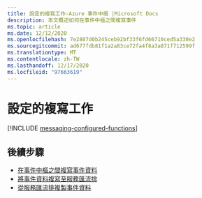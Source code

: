 ```yaml
---
title: 設定的複寫工作-Azure 事件中樞 |Microsoft Docs
description: 本文概述如何在事件中樞之間複寫事件
ms.topic: article
ms.date: 12/12/2020
ms.openlocfilehash: 7e2807d0b245ceb92bf33f6fd66710ced5a330e2
ms.sourcegitcommit: ad677fdb81f1a2a83ce72fa4f8a3a871f712599f
ms.translationtype: MT
ms.contentlocale: zh-TW
ms.lasthandoff: 12/17/2020
ms.locfileid: "97663619"
---
```

# <a name="configured-replication-tasks"></a>設定的複寫工作 

[!INCLUDE [messaging-configured-functions](../../includes/messaging-configured-functions.md)]

## <a name="next-steps"></a>後續步驟

* [在事件中樞之間複寫事件資料](https://github.com/Azure-Samples/azure-messaging-replication-dotnet/tree/main/functions/config/EventHubCopy)
* [將事件資料複寫至服務匯流排](https://github.com/Azure-Samples/azure-messaging-replication-dotnet/tree/main/functions/config/EventHubCopyToServiceBus)
* [從服務匯流排複製事件資料](https://github.com/Azure-Samples/azure-messaging-replication-dotnet/tree/main/functions/config/ServiceBusCopyToEventHub)
